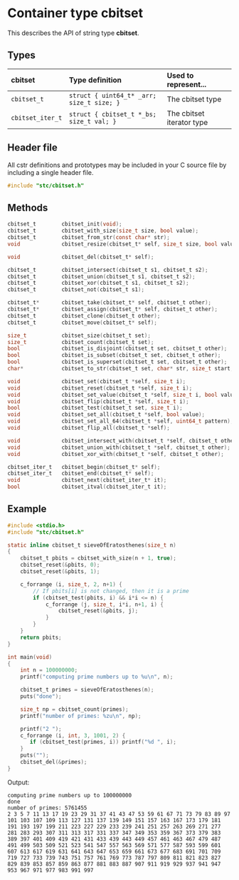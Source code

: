 # Container type cbitset

This describes the API of string type **cbitset**.

## Types

| cbitset               | Type definition                           | Used to represent...                 |
|:----------------------|:------------------------------------------|:-------------------------------------|
| `cbitset_t`           | `struct { uint64_t* _arr; size_t size; }` | The cbitset type                     |
| `cbitset_iter_t`      | `struct { cbitset_t *_bs; size_t val; }`  | The cbitset iterator type            |

## Header file

All cstr definitions and prototypes may be included in your C source file by including a single header file.

```c
#include "stc/cbitset.h"
```
## Methods

```c
cbitset_t        cbitset_init(void);
cbitset_t        cbitset_with_size(size_t size, bool value);
cbitset_t        cbitset_from_str(const char* str);
void             cbitset_resize(cbitset_t* self, size_t size, bool value);

void             cbitset_del(cbitset_t* self);

cbitset_t        cbitset_intersect(cbitset_t s1, cbitset_t s2);
cbitset_t        cbitset_union(cbitset_t s1, cbitset_t s2);
cbitset_t        cbitset_xor(cbitset_t s1, cbitset_t s2);
cbitset_t        cbitset_not(cbitset_t s1);

cbitset_t*       cbitset_take(cbitset_t* self, cbitset_t other);
cbitset_t*       cbitset_assign(cbitset_t* self, cbitset_t other);
cbitset_t        cbitset_clone(cbitset_t other);
cbitset_t        cbitset_move(cbitset_t* self);

size_t           cbitset_size(cbitset_t set);
size_t           cbitset_count(cbitset_t set);
bool             cbitset_is_disjoint(cbitset_t set, cbitset_t other);
bool             cbitset_is_subset(cbitset_t set, cbitset_t other);
bool             cbitset_is_superset(cbitset_t set, cbitset_t other);
char*            cbitset_to_str(cbitset_t set, char* str, size_t start, intptr_t stop);

void             cbitset_set(cbitset_t *self, size_t i);
void             cbitset_reset(cbitset_t *self, size_t i);
void             cbitset_set_value(cbitset_t *self, size_t i, bool value);
void             cbitset_flip(cbitset_t *self, size_t i);
bool             cbitset_test(cbitset_t set, size_t i);
void             cbitset_set_all(cbitset_t *self, bool value);
void             cbitset_set_all_64(cbitset_t *self, uint64_t pattern);
void             cbitset_flip_all(cbitset_t *self);

void             cbitset_intersect_with(cbitset_t *self, cbitset_t other);
void             cbitset_union_with(cbitset_t *self, cbitset_t other);
void             cbitset_xor_with(cbitset_t *self, cbitset_t other);

cbitset_iter_t   cbitset_begin(cbitset_t* self);
cbitset_iter_t   cbitset_end(cbitset_t* self);
void             cbitset_next(cbitset_iter_t* it);
bool             cbitset_itval(cbitset_iter_t it);
```

## Example
```c
#include <stdio.h>
#include "stc/cbitset.h"

static inline cbitset_t sieveOfEratosthenes(size_t n)
{
    cbitset_t pbits = cbitset_with_size(n + 1, true);
    cbitset_reset(&pbits, 0);
    cbitset_reset(&pbits, 1);

    c_forrange (i, size_t, 2, n+1) {
        // If pbits[i] is not changed, then it is a prime
        if (cbitset_test(pbits, i) && i*i <= n) {
            c_forrange (j, size_t, i*i, n+1, i) {
                cbitset_reset(&pbits, j);
            }
        }
    }
    return pbits;
}

int main(void)
{
    int n = 100000000;
    printf("computing prime numbers up to %u\n", n);

    cbitset_t primes = sieveOfEratosthenes(n);
    puts("done");

    size_t np = cbitset_count(primes);
    printf("number of primes: %zu\n", np);

    printf("2 ");
    c_forrange (i, int, 3, 1001, 2) {
       if (cbitset_test(primes, i)) printf("%d ", i);
    }
    puts("");
    cbitset_del(&primes);
}
```
Output:
```
computing prime numbers up to 100000000
done
number of primes: 5761455
2 3 5 7 11 13 17 19 23 29 31 37 41 43 47 53 59 61 67 71 73 79 83 89 97 101 103 107 109 113 127 131 137 139 149 151 157 163 167 173 179 181 191 193 197 199 211 223 227 229 233 239 241 251 257 263 269 271 277 281 283 293 307 311 313 317 331 337 347 349 353 359 367 373 379 383 389 397 401 409 419 421 431 433 439 443 449 457 461 463 467 479 487 491 499 503 509 521 523 541 547 557 563 569 571 577 587 593 599 601 607 613 617 619 631 641 643 647 653 659 661 673 677 683 691 701 709 719 727 733 739 743 751 757 761 769 773 787 797 809 811 821 823 827 829 839 853 857 859 863 877 881 883 887 907 911 919 929 937 941 947 953 967 971 977 983 991 997
```
